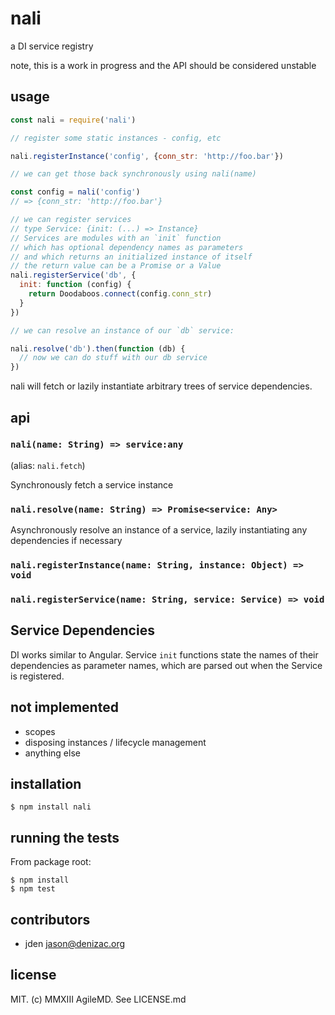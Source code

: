 # nali
a DI service registry

note, this is a work in progress and the API should be considered unstable

## usage
```js
const nali = require('nali')

// register some static instances - config, etc

nali.registerInstance('config', {conn_str: 'http://foo.bar'})

// we can get those back synchronously using nali(name)

const config = nali('config')
// => {conn_str: 'http://foo.bar'}

// we can register services
// type Service: {init: (...) => Instance}
// Services are modules with an `init` function
// which has optional dependency names as parameters
// and which returns an initialized instance of itself
// the return value can be a Promise or a Value
nali.registerService('db', {
  init: function (config) {
    return Doodaboos.connect(config.conn_str)
  }
})

// we can resolve an instance of our `db` service:

nali.resolve('db').then(function (db) {
  // now we can do stuff with our db service
})

```

nali will fetch or lazily instantiate arbitrary trees of service dependencies.

## api

### `nali(name: String) => service:any`
(alias: `nali.fetch`)

Synchronously fetch a service instance

### `nali.resolve(name: String) => Promise<service: Any>`
Asynchronously resolve an instance of a service, lazily instantiating any dependencies if necessary

### `nali.registerInstance(name: String, instance: Object) => void`

### `nali.registerService(name: String, service: Service) => void`


## Service Dependencies

DI works similar to Angular. Service `init` functions state the names of their dependencies as parameter names, which are parsed out when the Service is registered.

## not implemented

- scopes
- disposing instances / lifecycle management
- anything else


## installation

    $ npm install nali


## running the tests

From package root:

    $ npm install
    $ npm test


## contributors

- jden <jason@denizac.org>


## license

MIT. (c) MMXIII AgileMD. See LICENSE.md
